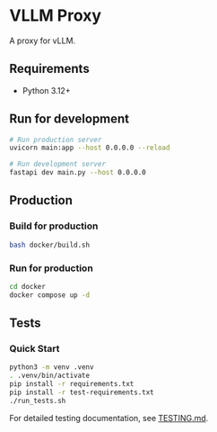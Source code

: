 # VLLM Proxy

A proxy for vLLM.

## Requirements

- Python 3.12+


## Run for development

```bash
# Run production server
uvicorn main:app --host 0.0.0.0 --reload

# Run development server
fastapi dev main.py --host 0.0.0.0
```


## Production 

### Build for production

```bash
bash docker/build.sh
```

### Run for production

```bash
cd docker
docker compose up -d
```

## Tests

### Quick Start

```bash
python3 -m venv .venv
. .venv/bin/activate
pip install -r requirements.txt
pip install -r test-requirements.txt
./run_tests.sh
```

For detailed testing documentation, see [TESTING.md](./TESTING.md).
